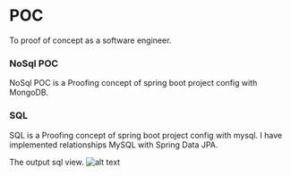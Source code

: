 # POC
To proof of concept as a software engineer.


### NoSql POC

NoSql POC is a Proofing concept of spring boot project config with MongoDB.


### SQL
SQL is a Proofing concept of spring boot project config with mysql.
I have implemented relationships MySQL with Spring Data JPA.

The output sql view.
![alt text](https://drive.google.com/uc?export=view&id=11Jq1-jm0SRDzJwNiys5o6vgS77-gl1Cz)
